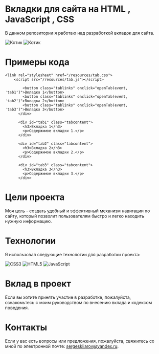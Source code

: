 # Вкладки для сайта на HTML , JavaScript , CSS
В данном репозитории я работаю над разработкой вкладок для  сайта.

![Котик](https://i.ibb.co/k9YqbbL/2023-03-30-21-54-14.png)
![Котик](https://i.ibb.co/1MDwBBb/2023-03-30-21-54-40.png)


# Примеры кода
```
<link rel="stylesheet" href="/resources/tab.css">
    <script src="/resources/tab.js"></script>
```
``` <div class="tab">
        <button class="tablinks" onclick="openTab(event, 'tab1')">Вкладка 1</button>
        <button class="tablinks" onclick="openTab(event, 'tab2')">Вкладка 2</button>
        <button class="tablinks" onclick="openTab(event, 'tab3')">Вкладка 3</button>
      </div>
      
      <div id="tab1" class="tabcontent">
        <h3>Вкладка 1</h3>
        <p>Содержимое вкладки 1.</p>
      </div>
      
      <div id="tab2" class="tabcontent">
        <h3>Вкладка 2</h3>
        <p>Содержимое вкладки 2.</p>
      </div>
      
      <div id="tab3" class="tabcontent">
        <h3>Вкладка 3</h3>
        <p>Содержимое вкладки 3.</p>
      </div>
```

# Цели проекта
Моя цель - создать удобный и эффективный механизм навигации по сайту, который позволит пользователям быстро и легко находить нужную информацию.

# Технологии
Я использовал следующие технологии для разработки проекта:

![CSS3](https://img.shields.io/badge/css3-%231572B6.svg?style=for-the-badge&logo=css3&logoColor=white) ![HTML5](https://img.shields.io/badge/html5-%23E34F26.svg?style=for-the-badge&logo=html5&logoColor=white) ![JavaScript](https://img.shields.io/badge/javascript-%23323330.svg?style=for-the-badge&logo=javascript&logoColor=%23F7DF1E)
# Вклад в проект
Если вы хотите принять участие в разработке, пожалуйста, ознакомьтесь с моим руководством по внесению вклада и кодексом поведения.

# Контакты
Если у вас есть вопросы или предложения, пожалуйста, свяжитесь со мной по электронной почте: sergeskliarov@yandex.ru.



